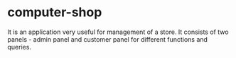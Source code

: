 # computer-shop
It is an application very useful for management of a store. It consists of two panels - admin panel and customer panel for different functions and queries.
